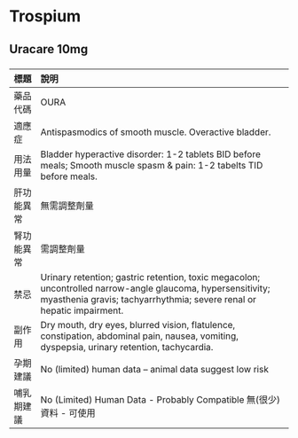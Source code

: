 # Trospium

## Uracare 10mg

##### 

| 標題       | 說明                                                                                                                                                                                 |
|:-----------|:-------------------------------------------------------------------------------------------------------------------------------------------------------------------------------------|
| 藥品代碼   | OURA                                                                                                                                                                                 |
| 適應症     | Antispasmodics of smooth muscle. Overactive bladder.                                                                                                                                 |
| 用法用量   | Bladder hyperactive disorder: 1-2 tablets BID before meals; Smooth muscle spasm & pain: 1-2 tabelts TID before meals.                                                                |
| 肝功能異常 | 無需調整劑量                                                                                                                                                                         |
| 腎功能異常 | 需調整劑量                                                                                                                                                                           |
| 禁忌       | Urinary retention; gastric retention, toxic megacolon; uncontrolled narrow-angle glaucoma, hypersensitivity; myasthenia gravis; tachyarrhythmia; severe renal or hepatic impairment. |
| 副作用     | Dry mouth, dry eyes, blurred vision, flatulence, constipation, abdominal pain, nausea, vomiting, dyspepsia, urinary retention, tachycardia.                                          |
| 孕期建議   | No (limited) human data – animal data suggest low risk                                                                                                                               |
| 哺乳期建議 | No (Limited) Human Data - Probably Compatible 無(很少)資料 - 可使用                                                                                                                  |

